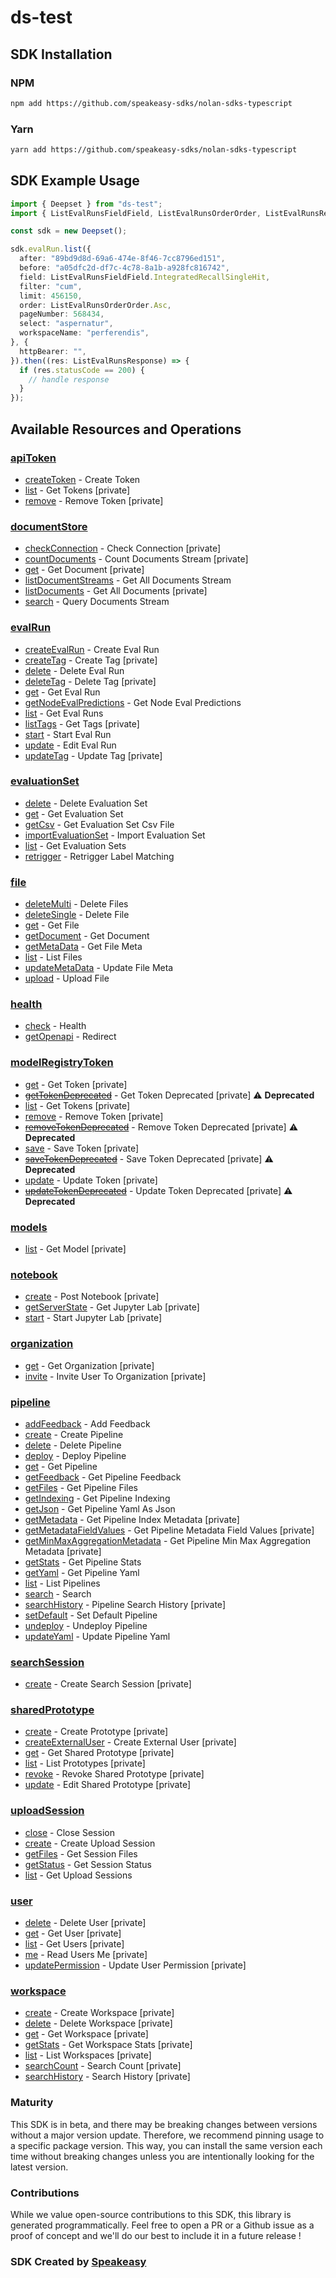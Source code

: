 # ds-test

<!-- Start SDK Installation -->
## SDK Installation

### NPM

```bash
npm add https://github.com/speakeasy-sdks/nolan-sdks-typescript
```

### Yarn

```bash
yarn add https://github.com/speakeasy-sdks/nolan-sdks-typescript
```
<!-- End SDK Installation -->

## SDK Example Usage
<!-- Start SDK Example Usage -->
```typescript
import { Deepset } from "ds-test";
import { ListEvalRunsFieldField, ListEvalRunsOrderOrder, ListEvalRunsResponse } from "ds-test/dist/sdk/models/operations";

const sdk = new Deepset();

sdk.evalRun.list({
  after: "89bd9d8d-69a6-474e-8f46-7cc8796ed151",
  before: "a05dfc2d-df7c-4c78-8a1b-a928fc816742",
  field: ListEvalRunsFieldField.IntegratedRecallSingleHit,
  filter: "cum",
  limit: 456150,
  order: ListEvalRunsOrderOrder.Asc,
  pageNumber: 568434,
  select: "aspernatur",
  workspaceName: "perferendis",
}, {
  httpBearer: "",
}).then((res: ListEvalRunsResponse) => {
  if (res.statusCode == 200) {
    // handle response
  }
});
```
<!-- End SDK Example Usage -->

<!-- Start SDK Available Operations -->
## Available Resources and Operations


### [apiToken](docs/apitoken/README.md)

* [createToken](docs/apitoken/README.md#createtoken) - Create Token
* [list](docs/apitoken/README.md#list) - Get Tokens [private]
* [remove](docs/apitoken/README.md#remove) - Remove Token [private]

### [documentStore](docs/documentstore/README.md)

* [checkConnection](docs/documentstore/README.md#checkconnection) - Check Connection [private]
* [countDocuments](docs/documentstore/README.md#countdocuments) - Count Documents Stream [private]
* [get](docs/documentstore/README.md#get) - Get Document [private]
* [listDocumentStreams](docs/documentstore/README.md#listdocumentstreams) - Get All Documents Stream
* [listDocuments](docs/documentstore/README.md#listdocuments) - Get All Documents [private]
* [search](docs/documentstore/README.md#search) - Query Documents Stream

### [evalRun](docs/evalrun/README.md)

* [createEvalRun](docs/evalrun/README.md#createevalrun) - Create Eval Run
* [createTag](docs/evalrun/README.md#createtag) - Create Tag [private]
* [delete](docs/evalrun/README.md#delete) - Delete Eval Run
* [deleteTag](docs/evalrun/README.md#deletetag) - Delete Tag [private]
* [get](docs/evalrun/README.md#get) - Get Eval Run
* [getNodeEvalPredictions](docs/evalrun/README.md#getnodeevalpredictions) - Get Node Eval Predictions
* [list](docs/evalrun/README.md#list) - Get Eval Runs
* [listTags](docs/evalrun/README.md#listtags) - Get Tags [private]
* [start](docs/evalrun/README.md#start) - Start Eval Run
* [update](docs/evalrun/README.md#update) - Edit Eval Run
* [updateTag](docs/evalrun/README.md#updatetag) - Update Tag [private]

### [evaluationSet](docs/evaluationset/README.md)

* [delete](docs/evaluationset/README.md#delete) - Delete Evaluation Set
* [get](docs/evaluationset/README.md#get) - Get Evaluation Set
* [getCsv](docs/evaluationset/README.md#getcsv) - Get Evaluation Set Csv File
* [importEvaluationSet](docs/evaluationset/README.md#importevaluationset) - Import Evaluation Set
* [list](docs/evaluationset/README.md#list) - Get Evaluation Sets
* [retrigger](docs/evaluationset/README.md#retrigger) - Retrigger Label Matching

### [file](docs/file/README.md)

* [deleteMulti](docs/file/README.md#deletemulti) - Delete Files
* [deleteSingle](docs/file/README.md#deletesingle) - Delete File
* [get](docs/file/README.md#get) - Get File
* [getDocument](docs/file/README.md#getdocument) - Get Document
* [getMetaData](docs/file/README.md#getmetadata) - Get File Meta
* [list](docs/file/README.md#list) - List Files
* [updateMetaData](docs/file/README.md#updatemetadata) - Update File Meta
* [upload](docs/file/README.md#upload) - Upload File

### [health](docs/health/README.md)

* [check](docs/health/README.md#check) - Health
* [getOpenapi](docs/health/README.md#getopenapi) - Redirect

### [modelRegistryToken](docs/modelregistrytoken/README.md)

* [get](docs/modelregistrytoken/README.md#get) - Get Token [private]
* [~~getTokenDeprecated~~](docs/modelregistrytoken/README.md#gettokendeprecated) - Get Token Deprecated [private] :warning: **Deprecated**
* [list](docs/modelregistrytoken/README.md#list) - Get Tokens [private]
* [remove](docs/modelregistrytoken/README.md#remove) - Remove Token [private]
* [~~removeTokenDeprecated~~](docs/modelregistrytoken/README.md#removetokendeprecated) - Remove Token Deprecated [private] :warning: **Deprecated**
* [save](docs/modelregistrytoken/README.md#save) - Save Token [private]
* [~~saveTokenDeprecated~~](docs/modelregistrytoken/README.md#savetokendeprecated) - Save Token Deprecated [private] :warning: **Deprecated**
* [update](docs/modelregistrytoken/README.md#update) - Update Token [private]
* [~~updateTokenDeprecated~~](docs/modelregistrytoken/README.md#updatetokendeprecated) - Update Token Deprecated [private] :warning: **Deprecated**

### [models](docs/models/README.md)

* [list](docs/models/README.md#list) - Get Model [private]

### [notebook](docs/notebook/README.md)

* [create](docs/notebook/README.md#create) - Post Notebook [private]
* [getServerState](docs/notebook/README.md#getserverstate) - Get Jupyter Lab [private]
* [start](docs/notebook/README.md#start) - Start Jupyter Lab [private]

### [organization](docs/organization/README.md)

* [get](docs/organization/README.md#get) - Get Organization [private]
* [invite](docs/organization/README.md#invite) - Invite User To Organization [private]

### [pipeline](docs/pipeline/README.md)

* [addFeedback](docs/pipeline/README.md#addfeedback) - Add Feedback
* [create](docs/pipeline/README.md#create) - Create Pipeline
* [delete](docs/pipeline/README.md#delete) - Delete Pipeline
* [deploy](docs/pipeline/README.md#deploy) - Deploy Pipeline
* [get](docs/pipeline/README.md#get) - Get Pipeline
* [getFeedback](docs/pipeline/README.md#getfeedback) - Get Pipeline Feedback
* [getFiles](docs/pipeline/README.md#getfiles) - Get Pipeline Files
* [getIndexing](docs/pipeline/README.md#getindexing) - Get Pipeline Indexing
* [getJson](docs/pipeline/README.md#getjson) - Get Pipeline Yaml As Json
* [getMetadata](docs/pipeline/README.md#getmetadata) - Get Pipeline Index Metadata [private]
* [getMetadataFieldValues](docs/pipeline/README.md#getmetadatafieldvalues) - Get Pipeline Metadata Field Values [private]
* [getMinMaxAggregationMetadata](docs/pipeline/README.md#getminmaxaggregationmetadata) - Get Pipeline Min Max Aggregation Metadata [private]
* [getStats](docs/pipeline/README.md#getstats) - Get Pipeline Stats
* [getYaml](docs/pipeline/README.md#getyaml) - Get Pipeline Yaml
* [list](docs/pipeline/README.md#list) - List Pipelines
* [search](docs/pipeline/README.md#search) - Search
* [searchHistory](docs/pipeline/README.md#searchhistory) - Pipeline Search History [private]
* [setDefault](docs/pipeline/README.md#setdefault) - Set Default Pipeline
* [undeploy](docs/pipeline/README.md#undeploy) - Undeploy Pipeline
* [updateYaml](docs/pipeline/README.md#updateyaml) - Update Pipeline Yaml

### [searchSession](docs/searchsession/README.md)

* [create](docs/searchsession/README.md#create) - Create Search Session [private]

### [sharedPrototype](docs/sharedprototype/README.md)

* [create](docs/sharedprototype/README.md#create) - Create Prototype [private]
* [createExternalUser](docs/sharedprototype/README.md#createexternaluser) - Create External User [private]
* [get](docs/sharedprototype/README.md#get) - Get Shared Prototype [private]
* [list](docs/sharedprototype/README.md#list) - List Prototypes [private]
* [revoke](docs/sharedprototype/README.md#revoke) - Revoke Shared Prototype [private]
* [update](docs/sharedprototype/README.md#update) - Edit Shared Prototype [private]

### [uploadSession](docs/uploadsession/README.md)

* [close](docs/uploadsession/README.md#close) - Close Session
* [create](docs/uploadsession/README.md#create) - Create Upload Session
* [getFiles](docs/uploadsession/README.md#getfiles) - Get Session Files
* [getStatus](docs/uploadsession/README.md#getstatus) - Get Session Status
* [list](docs/uploadsession/README.md#list) - Get Upload Sessions

### [user](docs/user/README.md)

* [delete](docs/user/README.md#delete) - Delete User [private]
* [get](docs/user/README.md#get) - Get User [private]
* [list](docs/user/README.md#list) - Get Users [private]
* [me](docs/user/README.md#me) - Read Users Me [private]
* [updatePermission](docs/user/README.md#updatepermission) - Update User Permission [private]

### [workspace](docs/workspace/README.md)

* [create](docs/workspace/README.md#create) - Create Workspace [private]
* [delete](docs/workspace/README.md#delete) - Delete Workspace [private]
* [get](docs/workspace/README.md#get) - Get Workspace [private]
* [getStats](docs/workspace/README.md#getstats) - Get Workspace Stats [private]
* [list](docs/workspace/README.md#list) - List Workspaces [private]
* [searchCount](docs/workspace/README.md#searchcount) - Search Count [private]
* [searchHistory](docs/workspace/README.md#searchhistory) - Search History [private]
<!-- End SDK Available Operations -->

### Maturity

This SDK is in beta, and there may be breaking changes between versions without a major version update. Therefore, we recommend pinning usage
to a specific package version. This way, you can install the same version each time without breaking changes unless you are intentionally
looking for the latest version.

### Contributions

While we value open-source contributions to this SDK, this library is generated programmatically.
Feel free to open a PR or a Github issue as a proof of concept and we'll do our best to include it in a future release !

### SDK Created by [Speakeasy](https://docs.speakeasyapi.dev/docs/using-speakeasy/client-sdks)


